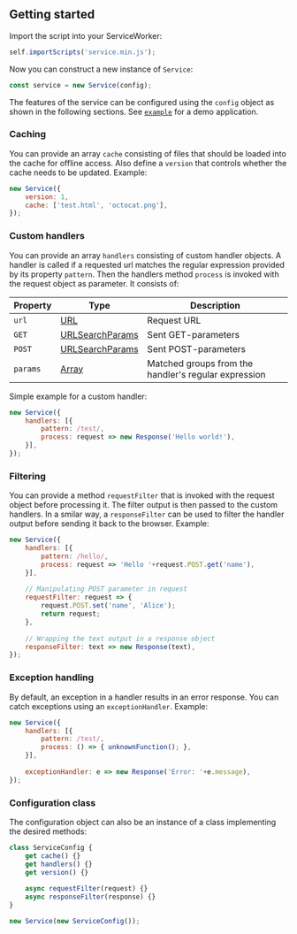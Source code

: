 ## Getting started
Import the script into your ServiceWorker:
```javascript
self.importScripts('service.min.js');
```
Now you can construct a new instance of `Service`:
```javascript
const service = new Service(config);
```
The features of the service can be configured using the `config` object as shown in the following sections. See [`example`](example) for a demo application.

### Caching
You can provide an array `cache` consisting of files that should be loaded into the cache for offline access. Also define a `version` that controls whether the cache needs to be updated. Example:
```javascript
new Service({
	version: 1,
	cache: ['test.html', 'octocat.png'],
});
```

### Custom handlers
You can provide an array `handlers` consisting of custom handler objects. A handler is called if a requested url matches the regular expression provided by its property `pattern`. Then the handlers method `process` is invoked with the request object as parameter. It consists of:

Property | Type | Description
-- | -- | --
`url` | [URL](https://developer.mozilla.org/en-US/docs/Web/API/URL) | Request URL
`GET` | [URLSearchParams](https://developer.mozilla.org/en-US/docs/Web/API/URLSearchParams) | Sent GET-parameters
`POST` | [URLSearchParams](https://developer.mozilla.org/en-US/docs/Web/API/URLSearchParams) | Sent POST-parameters
`params` | [Array](https://developer.mozilla.org/en-US/docs/Web/JavaScript/Reference/Global_Objects/Array) | Matched groups from the handler's regular expression

Simple example for a custom handler:
```javascript
new Service({
	handlers: [{
		pattern: /test/,
		process: request => new Response('Hello world!'),
	}],
});
```

### Filtering
You can provide a method `requestFilter` that is invoked with the request object before processing it. The filter output is then passed to the custom handlers.
In a smilar way, a `responseFilter` can be used to filter the handler output before sending it back to the browser. Example:
```javascript
new Service({
	handlers: [{
		pattern: /hello/,
		process: request => 'Hello '+request.POST.get('name'),
	}],
	
	// Manipulating POST parameter in request
	requestFilter: request => {
		request.POST.set('name', 'Alice');
		return request;
	},
	
	// Wrapping the text output in a response object
	responseFilter: text => new Response(text),
});
```

### Exception handling
By default, an exception in a handler results in an error response. You can catch exceptions using an `exceptionHandler`. Example:
```javascript
new Service({
	handlers: [{
		pattern: /test/,
		process: () => { unknownFunction(); },
	}],
	
	exceptionHandler: e => new Response('Error: '+e.message),
});
```

### Configuration class
The configuration object can also be an instance of a class implementing the desired methods:
```javascript
class ServiceConfig {
	get cache() {}
	get handlers() {}
	get version() {}
	
	async requestFilter(request) {}
	async responseFilter(response) {}
}

new Service(new ServiceConfig());
```
